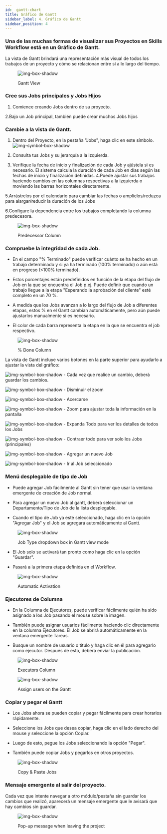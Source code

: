 ```yaml
---
id:  gantt-chart
title: Gráfico de Gantt
sidebar_label: 4. Gráfico de Gantt
sidebar_position: 4
---
```



### Una de las muchas formas de visualizar sus Proyectos en Skills Workflow está en un Gráfico de Gantt.


La vista de Gantt brindará una representación más visual de todos los trabajos de un proyecto y cómo se relacionan entre sí a lo largo del tiempo.

<figure>

![img-box-shadow](/img/university/project-management/project-management-lesson4-1.png)
<figcaption>Gantt View</figcaption>
</figure>


### Cree sus Jobs principales y Jobs Hijos

1. Comience creando Jobs dentro de su proyecto.

2.Bajo un Job principal, también puede crear muchos Jobs hijos

### Cambie a la vista de Gantt.

1. Dentro del Proyecto, en la pestaña "Jobs", haga clic en este símbolo. ![img-symbol-box-shadow](/img/university/project-management/project-management-lesson4-symbol-1.png)

2. Consulta tus Jobs y su jerarquía a la izquierda.

3. Verifique la fecha de inicio y finalización de cada Job y ajústela si es necesario. El sistema calcula la duración de cada Job en días según las fechas de inicio y finalización definidas.
4.Puede ajustar sus trabajos haciendo cambios en las columnas respectivas a la izquierda o moviendo las barras horizontales directamente.

5.Arrástrelos por el calendario para cambiar las fechas o amplíelos/reduzca para alargar/reducir la duración de los Jobs

6.Configure la dependencia entre los trabajos completando la columna predecesora.
<figure>

![img-box-shadow](/img/university/project-management/project-management-lesson4-2.png)
<figcaption>Predecessor Column</figcaption>
</figure>


### Compruebe la integridad de cada Job.

- En el campo "% Terminado" puede verificar cuánto se ha hecho en un trabajo determinado y si ya ha terminado (100% terminado) o aún está en progreso (<100% terminado).

- Estos porcentajes están predefinidos en función de la etapa del flujo de Job en la que se encuentra el Job
p.ej. Puede definir que cuando un trabajo llegue a la etapa "Esperando la aprobación del cliente" esté completo en un 70 %.

- A medida que los Jobs avanzan a lo largo del flujo de Job a diferentes etapas, estos % en el Gantt cambian automáticamente, pero aún puede ajustarlos manualmente si es necesario.

- El color de cada barra representa la etapa en la que se encuentra el job respectivo.

<figure>

![img-box-shadow](/img/university/project-management/project-management-lesson4-2.png)
<figcaption>% Done Column</figcaption>
</figure>

La vista de Gantt incluye varios botones en la parte superior para ayudarlo a ajustar la vista del gráfico:

![img-symbol-box-shadow](/img/university/project-management/project-management-lesson4-symbol-2.png) - Cada vez que realice un cambio, deberá guardar los cambios.

![img-symbol-box-shadow](/img/university/project-management/project-management-lesson4-symbol-3.png) - Disminuir el zoom

![img-symbol-box-shadow](/img/university/project-management/project-management-lesson4-symbol-4.png) - Acercarse

![img-symbol-box-shadow](/img/university/project-management/project-management-lesson4-symbol-5.png) - Zoom para ajustar toda la información en la pantalla

![img-symbol-box-shadow](/img/university/project-management/project-management-lesson4-symbol-6.png) - Expanda Todo para ver los detalles de todos los Jobs

![img-symbol-box-shadow](/img/university/project-management/project-management-lesson4-symbol-7.png) - Contraer todo para ver solo los Jobs (principales)

![img-symbol-box-shadow](/img/university/project-management/project-management-lesson4-symbol-8.png) - Agregar un nuevo Job

![img-symbol-box-shadow](/img/university/project-management/project-management-lesson4-symbol-9.png) - Ir al Job seleccionado

  

### Menú desplegable de tipo de Job

- Puede agregar Job fácilmente al Gantt sin tener que usar la ventana emergente de creación de Job normal.

- Para agregar un nuevo Job al gantt, deberá seleccionar un Departamento/Tipo de Job de la lista desplegable.

- Cuando el tipo de Job ya esté seleccionado, haga clic en la opción "Agregar Job" y el Job se agregará automáticamente al Gantt.

<figure>

![img-box-shadow](/img/university/project-management/project-management-lesson4-4.png)
<figcaption>Job Type dropdown box in Gantt view mode</figcaption>
</figure>

- El Job solo se activará tan pronto como haga clic en la opción "Guardar".

- Pasará a la primera etapa definida en el Workflow.

<figure>

![img-box-shadow](/img/university/project-management/project-management-lesson4-5.png)
<figcaption>Automatic Activation</figcaption>
</figure>

### Ejecutores de Columna

- En la Columna de Ejecutores, puede verificar fácilmente quién ha sido asignado a los Job pasando el mouse sobre la imagen.

- También puede asignar usuarios fácilmente haciendo clic directamente en la columna Ejecutores. El Job se abrirá automáticamente en la ventana emergente Tareas.

- Busque un nombre de usuario o título y haga clic en él para agregarlo como ejecutor. Después de esto, deberá enviar la publicación.

<figure>

![img-box-shadow](/img/university/project-management/project-management-lesson4-6.png)
<figcaption>Executors Column</figcaption>
</figure>

<figure>

![img-box-shadow](/img/university/project-management/project-management-lesson4-7.png)
<figcaption>Assign users on the Gantt</figcaption>
</figure>

### Copiar y pegar el Gantt

- Los Jobs ahora se pueden copiar y pegar fácilmente para crear horarios rápidamente.

- Seleccione los Jobs que desea copiar, haga clic en el lado derecho del mouse y seleccione la opción Copiar.

- Luego de esto, pegue los Jobs seleccionando la opción "Pegar".

- También puede copiar Jobs y pegarlos en otros proyectos.

<figure>

![img-box-shadow](/img/university/project-management/project-management-lesson4-8.png)
<figcaption>Copy & Paste Jobs</figcaption>
</figure>

### Mensaje emergente al salir del proyecto.

Cada vez que intente navegar a otro módulo/pestaña sin guardar los cambios que realizó, aparecerá un mensaje emergente que le avisará que hay cambios sin guardar.

<figure>

![img-box-shadow](/img/university/project-management/project-management-lesson4-9.png)
<figcaption>Pop-up message when leaving the project</figcaption>
</figure>
